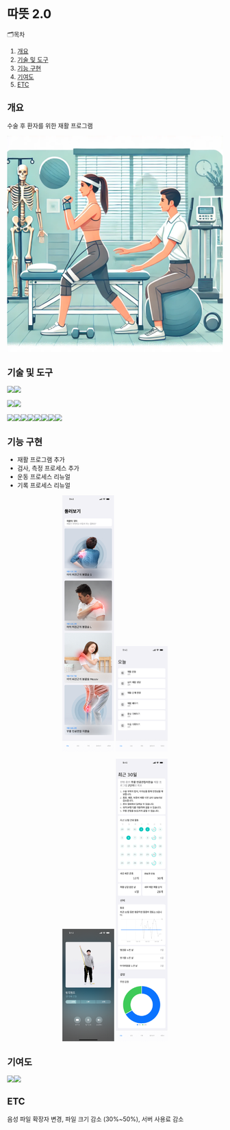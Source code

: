 # 따뜻 2.0
🗂목차
  1. [개요](https://github.com/chani01/portfolio_info/blob/main/murmuring2_0.md#%EA%B0%9C%EC%9A%94)<br>
  2. [기술 및 도구](https://github.com/chani01/portfolio_info/blob/main/murmuring2_0.md#%EA%B8%B0%EC%88%A0-%EB%B0%8F-%EB%8F%84%EA%B5%AC)<br>
  3. [기능 구현](https://github.com/chani01/portfolio_info/blob/main/murmuring2_0.md#%EA%B8%B0%EB%8A%A5-%EA%B5%AC%ED%98%84)<br>
  4. [기여도](https://github.com/chani01/portfolio_info/blob/main/murmuring2_0.md#%EA%B8%B0%EC%97%AC%EB%8F%84)<br>
  5. [ETC](https://github.com/chani01/portfolio_info/blob/main/murmuring2_0.md#etc)
 
## 개요
수술 후 환자를 위한 재활 프로그램

![image](https://github.com/chani01/portfolio_info/blob/main/images/meli/2_0cover.png)

## 기술 및 도구
<img src="https://img.shields.io/badge/Language-%23121011?style=for-the-badge"><img src="https://img.shields.io/badge/kotlin-%237F52FF.svg?style=for-the-badge&logo=kotlin&logoColor=white">

<img src="https://img.shields.io/badge/ide-%23121011?style=for-the-badge"><img src="https://img.shields.io/badge/Android%20Studio-3DDC84.svg?style=for-the-badge&logo=android-studio&logoColor=white">

<img src="https://img.shields.io/badge/Tools-%23121011?style=for-the-badge"><img src="https://img.shields.io/badge/firebase-%23039BE5.svg?style=for-the-badge&logo=firebase"><img src="https://img.shields.io/badge/git-%23F05033.svg?style=for-the-badge&logo=git&logoColor=white"><img src="https://img.shields.io/badge/github-%23000000.svg?style=for-the-badge&logo=github&logoColor=white"><img src="https://img.shields.io/badge/Postman-FF6C37?style=for-the-badge&logo=postman&logoColor=white"><img src="https://img.shields.io/badge/Slack-4A154B?style=for-the-badge&logo=slack&logoColor=white"><img src="https://img.shields.io/badge/figma-%23F24E1E.svg?style=for-the-badge&logo=figma&logoColor=white"><img src="https://img.shields.io/badge/Notion-%23000000.svg?style=for-the-badge&logo=notion&logoColor=white">
## 기능 구현
- 재활 프로그램 추가
- 검사, 측정 프로세스 추가
- 운동 프로세스 리뉴얼
- 기록 프로세스 리뉴얼

<p align="center"> <img src = "https://github.com/chani01/portfolio_info/blob/main/images/meli/meli20(1).png" width="24%">  <img src = "https://github.com/chani01/portfolio_info/blob/main/images/meli/meli20(2).png" width="24%"> </p>
<p align="center"> <img src = "https://github.com/chani01/portfolio_info/blob/main/images/meli/meli20(3).png" width="24%">  <img src = "https://github.com/chani01/portfolio_info/blob/main/images/meli/meli20(4).png" width="24%">

## 기여도
<img src="https://img.shields.io/badge/dev-%23121011?style=for-the-badge"><img src="https://img.shields.io/badge/25-515151?style=for-the-badge">

## ETC
음성 파일 확장자 변경, 파일 크기 감소 (30%~50%), 서버 사용료 감소




